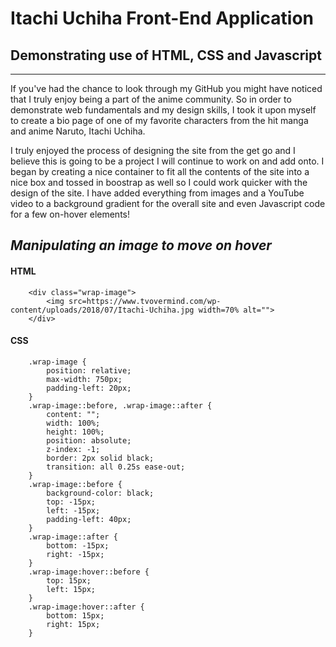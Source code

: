 # Itachi Uchiha Front-End Application
## Demonstrating use of HTML, CSS and Javascript
---
If you've had the chance to look through my GitHub you might have noticed that I truly enjoy being a part of the anime community. So in order to demonstrate web fundamentals and my design skills, I took it upon myself to create a bio page of one of my favorite characters from the hit manga and anime Naruto, Itachi Uchiha.

I truly enjoyed the process of designing the site from the get go and I believe this is going to be a project I will continue to work on and add onto. I began by creating a nice container to fit all the contents of the site into a nice box and tossed in boostrap as well so I could work quicker with the design of the site. I have added everything from images and a YouTube video to a background gradient for the overall site and even Javascript code for a few on-hover elements!

## *Manipulating an image to move on hover*

#### HTML
```
    <div class="wrap-image">
        <img src=https://www.tvovermind.com/wp-content/uploads/2018/07/Itachi-Uchiha.jpg width=70% alt="">
    </div>
```
#### CSS
```
    .wrap-image {
        position: relative;
        max-width: 750px;
        padding-left: 20px;
    }
    .wrap-image::before, .wrap-image::after {
        content: "";
        width: 100%;
        height: 100%;
        position: absolute;
        z-index: -1;
        border: 2px solid black;
        transition: all 0.25s ease-out;
    }
    .wrap-image::before {
        background-color: black;
        top: -15px;
        left: -15px;
        padding-left: 40px;
    }
    .wrap-image::after {
        bottom: -15px;
        right: -15px;
    }
    .wrap-image:hover::before {
        top: 15px;
        left: 15px;
    }
    .wrap-image:hover::after {
        bottom: 15px;
        right: 15px;
    }
```


